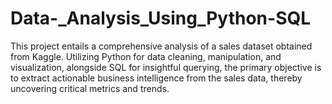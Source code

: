 # Data-_Analysis_Using_Python-SQL
 This project entails a comprehensive analysis of a sales dataset obtained from Kaggle. Utilizing Python for data cleaning, manipulation, and visualization, alongside SQL for insightful querying, the primary objective is to extract actionable business intelligence from the sales data, thereby uncovering critical metrics and trends.
